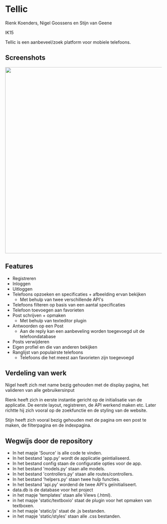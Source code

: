 # Tellic

<p>Rienk Koenders, Nigel Goossens en Stijn van Geene<br /></p>
<p>IK15</p>
<p>Tellic is een aanbeveel/zoek platform voor mobiele telefoons.</p>
<h2> Screenshots</h2>
<img src="https://i.imgur.com/otmxWY1.png" width="600"/>
<br>
<h2>Features</h2>
<ul>
  <li>Registreren</li>
  <li>Inloggen</li>
  <li>Uitloggen</li>
  <li>Telefoons opzoeken en specificaties + afbeelding ervan bekijken
    <ul>
      <li> Met behulp van twee verschillende API's</li>
    </ul>
  </li>  
  <li>Telefoons filteren op basis van een aantal specificaties</li>
  <li>Telefoon toevoegen aan favorieten</li>
  <li>Post schrijven + opmaken
  <ul>
    <li> Met behulp van texteditor plugin </li>
  </ul>
  </li>
  <li>Antwoorden op een Post
  <ul>
    <li> Aan de reply kan een aanbeveling worden toegevoegd uit de telefoondatabase </li>
  </ul>
  </li>
  <li>Posts verwijderen</li>
  <li>Eigen profiel en die van anderen bekijken</li>
  <li>Ranglijst van populairste telefoons
  <ul>
    <li> Telefoons die het meest aan favorieten zijn toegevoegd </li>
  </ul>
  </li>
</ul>

<h2> Verdeling van werk </h2>
<p> Nigel heeft zich met name bezig gehouden met de display pagina, het valideren van alle gebruikersinput</p>
<p> Rienk heeft zich in eerste instantie gericht op de initialisatie van de applicatie. De eerste layout, registreren, de API werkend maken etc. Later richtte hij zich vooral op de zoekfunctie en de styling van de website.</p>
<p> Stijn heeft zich vooral bezig gehouden met de pagina om een post te maken, de filterpagina en de indexpagina. </p>

<h2>Wegwijs door de repository</h2>
<ul>
  <li>In het mapje 'Source' is alle code te vinden.</li>
  <li>In het bestand 'app.py' wordt de applicatie geintialiseerd.</li>
  <li>In het bestand config staan de configuratie opties voor de app.</li>
  <li>In het bestand 'models.py' staan alle models.</li>
  <li>In het bestand 'controllers.py' staan alle routes/controllers.</li>
  <li>In het bestand 'helpers.py' staan twee hulp functies.</li>
  <li>In het bestand 'api.py' wordend de twee API's geïnitialiseert.</li>
  <li>data.db is de database voor het project</li>
  <li>in het mapje 'templates' staan alle Views (.html).</li>
  <li>in het mapje 'static/textboxio' staat de plugin voor het opmaken van textboxen.</li>
  <li>in het mapje 'static/js' staat de .js bestanden.</li>
  <li>in het mapje 'static/styles' staan alle .css bestanden.</li>
</ul>
<p><br /></p>
